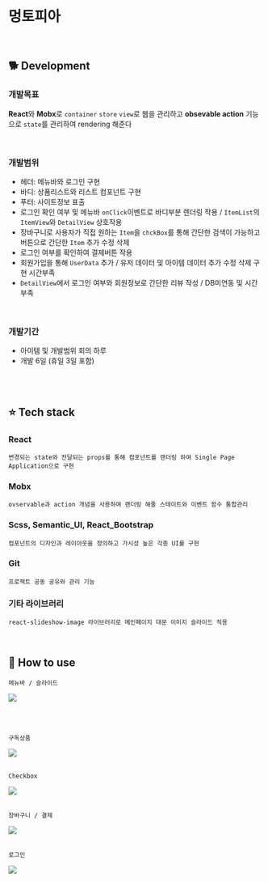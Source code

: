 # 멍토피아 

<br/>

## 🐕 Development
### 개발목표  
**React**와 **Mobx**로 `container` `store` `view`로 웹을 관리하고 **obsevable action** 기능으로 `state`를 관리하여 rendering 해준다  
		
<br/>

### 개발범위  
- 헤더: 메뉴바와 로그인 구현	
- 바디: 상품리스트와 리스트 컴포넌트 구현  
- 푸터: 사이트정보 표출  
- 로그인 확인 여부 및 메뉴바 `onClick`이벤트로 바디부분 렌더링 작용 / `ItemList`의 `ItemView`와 `DetailView` 상호작용  
- 장바구니로 사용자가 직접 원하는 `Item`을 `chckBox`를 통해 간단한 검색이 가능하고 버튼으로 간단한 `Item` 추가 수정 삭제  
- 로그인 여부를 확인하여 결제버튼 작용  
- 회원가입을 통해 `UserData` 추가 / 유저 데이터 및 아이템 데이터 추가 수정 삭제 구현 시간부족
- `DetailView`에서 로그인 여부와 회원정보로 간단한 리뷰 작성 / DB미연동 및 시간부족  
	
<br/>
	
### 개발기간  
- 아이템 및 개발범위 회의 하루  
- 개발 6일 (휴일 3일 포함)  

<br/>
<br/>


## ⭐️ Tech stack  
### React  
	변경되는 state와 전달되는 props를 통해 컴포넌트를 랜더링 하여 Single Page Application으로 구현  
	
	
### Mobx  
	ovservable과 action 개념을 사용하여 랜더링 해줄 스테이트와 이벤트 함수 통합관리  
	
	
### Scss, Semantic_UI, React_Bootstrap  
	컴포넌트의 디자인과 레이아웃을 정의하고 가시성 높은 각종 UI를 구현  
	
	
### Git  
	프로젝트 공동 공유와 관리 기능  
	
	
### 기타 라이브러리  
	react-slideshow-image 라이브러리로 메인페이지 대문 이미지 슬라이드 적용  

<br />

## 🐝 How to use
	메뉴바 / 슬라이드
![](./assets/slide_nav.gif.gif)
<!-- <img src="./assets/slide_nav.gif"> -->
<br />
<br />

	구독상품
<img src="./assets/main_sub.gif">
<br />
<br />

	Checkbox
<img src="./assets/sub_checkbox.gif">
<br />
<br />

	장바구니 / 결제
<img src="./assets/sp_cart.gif">
<br />
<br />

	로그인
<img src="./assets/login.gif">
<br />
<br />

